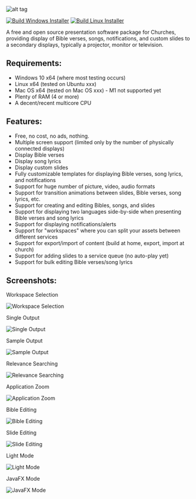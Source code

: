 ![alt tag](https://github.com/wnbittle/praisenter/blob/master/site-logo.png)

[![Build Windows Installer](https://github.com/wnbittle/praisenter/actions/workflows/build-windows-msi.yml/badge.svg)](https://github.com/wnbittle/praisenter/actions/workflows/build-windows-msi.yml)
[![Build Linux Installer](https://github.com/wnbittle/praisenter/actions/workflows/bulid-linux-deb.yml/badge.svg)](https://github.com/wnbittle/praisenter/actions/workflows/bulid-linux-deb.yml)

A free and open source presentation software package for Churches, providing display of Bible verses, songs, notifications, and custom slides to a secondary displays, typically a projector, monitor or television.

## Requirements:
* Windows 10 x64 (where most testing occurs)
* Linux x64 (tested on Ubuntu xxx)
* Mac OS x64 (tested on Mac OS xxx) - M1 not supported yet
* Plenty of RAM (4 or more)
* A decent/recent multicore CPU

## Features:
* Free, no cost, no ads, nothing.
* Multiple screen support (limited only by the number of physically connected displays)
* Display Bible verses
* Display song lyrics
* Display custom slides
* Fully customizable templates for displaying Bible verses, song lyrics, and notifications
* Support for huge number of picture, video, audio formats
* Support for transition animations between slides, Bible verses, song lyrics, etc.
* Support for creating and editing Bibles, songs, and slides
* Support for displaying two languages side-by-side when presenting Bible verses and song lyrics
* Support for displaying notifications/alerts
* Support for "workspaces" where you can split your assets between different services
* Support for export/import of content (build at home, export, import at church)
* Support for adding slides to a service queue (no auto-play yet)
* Support for bulk editing Bible verses/song lyrics

## Screenshots:
Workspace Selection

![Workspace Selection](https://github.com/wnbittle/praisenter/blob/master/images/worspace-selection.png)

Single Output

![Single Output](https://github.com/wnbittle/praisenter/blob/master/images/present-single-output.png)

Sample Output

![Sample Output](https://github.com/wnbittle/praisenter/blob/master/images/sample-output.png)

Relevance Searching

![Relevance Searching](https://github.com/wnbittle/praisenter/blob/master/images/relevance-searching.png)

Application Zoom

![Application Zoom](https://github.com/wnbittle/praisenter/blob/master/images/application-zoom.png)

Bible Editing

![Bible Editing](https://github.com/wnbittle/praisenter/blob/master/images/bible-editing.png)

Slide Editing

![Slide Editing](https://github.com/wnbittle/praisenter/blob/master/images/slide-editing.png)

Light Mode

![Light Mode](https://github.com/wnbittle/praisenter/blob/master/images/light-mode.png)

JavaFX Mode

![JavaFX Mode](https://github.com/wnbittle/praisenter/blob/master/images/javafx-mode.png)
